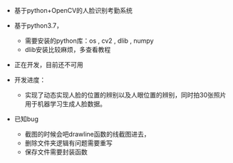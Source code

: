 - 基于python+OpenCV的人脸识别考勤系统
- 基于python3.7，
  - 需要安装的python库：os , cv2 , dlib , numpy
  - dlib安装比较麻烦，多查看教程

- 正在开发，目前还不可用
- 开发进度：
    - 实现了动态实现人脸的位置的辨别以及人眼位置的辨别，同时拍30张照片用于机器学习生成人脸数据。
    
    
 - 已知bug  
   - 截图的时候会吧drawline函数的线截图进去，
   - 删除文件夹逻辑有问题需要重写
   - 保存文件需要封装函数
    